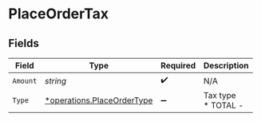 # PlaceOrderTax


## Fields

| Field                                                                   | Type                                                                    | Required                                                                | Description                                                             |
| ----------------------------------------------------------------------- | ----------------------------------------------------------------------- | ----------------------------------------------------------------------- | ----------------------------------------------------------------------- |
| `Amount`                                                                | *string*                                                                | :heavy_check_mark:                                                      | N/A                                                                     |
| `Type`                                                                  | [*operations.PlaceOrderType](../../models/operations/placeordertype.md) | :heavy_minus_sign:                                                      | Tax type<br/>* TOTAL -                                                  |